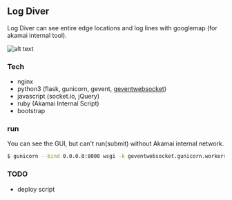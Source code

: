 ## Log Diver 
Log Diver can see entire edge locations and log lines with googlemap (for akamai internal tool).

![alt text][sample-image]

### Tech  
* nginx
* python3 (flask, gunicorn, gevent, [geventwebsocket])
* javascript (socket.io, jQuery)
* ruby (Akamai Internal Script) 
* bootstrap
 
### run
You can see the GUI, but can't run(submit) without Akamai internal network.
```sh
$ gunicorn --bind 0.0.0.0:8000 wsgi -k geventwebsocket.gunicorn.workers.GeventWebSocketWorker -w 1 --daemon
```

### TODO
* deploy script

[geventwebsocket]: https://bitbucket.org/noppo/gevent-websocket
[sample-image]: https://raw.githubusercontent.com/AstinCHOI/akamai-log_diver/master/log_diver/sample_image.png
